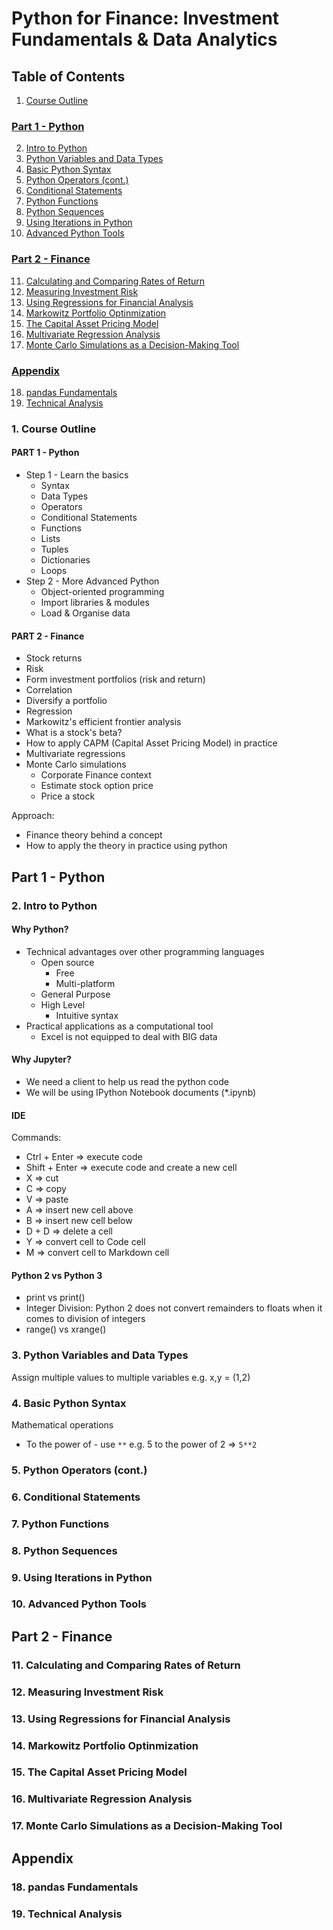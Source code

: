 # Python for Finance: Investment Fundamentals & Data Analytics

## Table of Contents
1. [Course Outline](#Course-Outline)
### [Part 1 - Python](#Part1)
2. [Intro to Python](#Intro-to-Python)
3. [Python Variables and Data Types](#Python-Variables-and-Data-Types)
4. [Basic Python Syntax](#Basic-Python-Syntax)
5. [Python Operators (cont.)](#Python-Operators-cont)
6. [Conditional Statements](#Conditional-Statements)
7. [Python Functions](#Python-Functions)
8. [Python Sequences](#Python-Sequences)
9. [Using Iterations in Python](#Using-Iterations-in-Python)
10. [Advanced Python Tools](#Advanced-Python-Tools)
### [Part 2 - Finance](#Part2)
11. [Calculating and Comparing Rates of Return](#Calculating-and-Comparing-Rates-of-Return)
12. [Measuring Investment Risk](#Measuring-Investment-Risk)
13. [Using Regressions for Financial Analysis](#Using-Regressions-for-Financial-Analysis)
14. [Markowitz Portfolio Optinmization](#Markowitz-Portfolio-Optinmization)
15. [The Capital Asset Pricing Model](#The-Capital-Asset-Pricing-Model)
16. [Multivariate Regression Analysis](#Multivariate-Regression-Analysis)
17. [Monte Carlo Simulations as a Decision-Making Tool](#Monte-Carlo-Simulations-as-a-Decision-Making-Tool)
### [Appendix](#Appendix)
18. [pandas Fundamentals](#pandas-Fundamentals)
19. [Technical Analysis](#Technical-Analysis)

### 1. Course Outline <a name="Course-Outline"></a>

#### PART 1 - Python
- Step 1 - Learn the basics
  - Syntax
  - Data Types
  - Operators
  - Conditional Statements
  - Functions
  - Lists
  - Tuples
  - Dictionaries
  - Loops
- Step 2 - More Advanced Python
  - Object-oriented programming
  - Import libraries & modules
  - Load & Organise data

#### PART 2 - Finance
- Stock returns
- Risk
- Form investment portfolios (risk and return)
- Correlation
- Diversify a portfolio
- Regression
- Markowitz's efficient frontier analysis
- What is a stock's beta?
- How to apply CAPM (Capital Asset Pricing Model) in practice
- Multivariate regressions
- Monte Carlo simulations
  - Corporate Finance context
  - Estimate stock option price
  - Price a stock

Approach:
- Finance theory behind a concept
- How to apply the theory in practice using python


## Part 1 - Python <a name="Part1"></a>
### 2. Intro to Python <a name="Intro-to-Python"></a>

#### Why Python?
- Technical advantages over other programming languages
  - Open source
    - Free
    - Multi-platform  
  - General Purpose
  - High Level
    - Intuitive syntax   
- Practical applications as a computational tool
  - Excel is not equipped to deal with BIG data

#### Why Jupyter?
- We need a client to help us read the python code
- We will be using IPython Notebook documents (*.ipynb)

#### IDE
Commands:
- Ctrl + Enter => execute code
- Shift + Enter => execute code and create a new cell
- X => cut
- C => copy
- V => paste
- A => insert new cell above
- B => insert new cell below
- D + D => delete a cell
- Y => convert cell to Code cell
- M => convert cell to Markdown cell

#### Python 2 vs Python 3
- print vs print()
- Integer Division: Python 2 does not convert remainders to floats when it comes to division of integers
- range() vs xrange()

### 3. Python Variables and Data Types <a name="Python-Variables-and-Data-Types"></a>

Assign multiple values to multiple variables
e.g. x,y = (1,2)

### 4. Basic Python Syntax <a name="Basic-Python-Syntax"></a>

Mathematical operations
- To the power of - use `**` e.g. 5 to the power of 2 => `5**2`

### 5. Python Operators (cont.) <a name="Python-Operators-cont"></a>
### 6. Conditional Statements <a name="Conditional-Statements"></a>
### 7. Python Functions <a name="Python-Functions"></a>
### 8. Python Sequences <a name="Python-Sequences"></a>
### 9. Using Iterations in Python <a name="Using-Iterations-in-Python"></a>
### 10. Advanced Python Tools <a name="Advanced-Python-Tools"></a>
## Part 2 - Finance <a name="Part2"></a>
### 11. Calculating and Comparing Rates of Return <a name="Calculating-and-Comparing-Rates-of-Return"></a>
### 12. Measuring Investment Risk <a name="Measuring-Investment-Risk"></a>
### 13. Using Regressions for Financial Analysis <a name="Using-Regressions-for-Financial-Analysis"></a>
### 14. Markowitz Portfolio Optinmization <a name="Markowitz-Portfolio-Optinmization"></a>
### 15. The Capital Asset Pricing Model <a name="The-Capital-Asset-Pricing-Model"></a>
### 16. Multivariate Regression Analysis <a name="Multivariate-Regression-Analysis"></a>
### 17. Monte Carlo Simulations as a Decision-Making Tool <a name="Monte-Carlo-Simulations-as-a-Decision-Making-Tool"></a>

## Appendix <a name="Appendix"></a>
### 18. pandas Fundamentals <a name="pandas-Fundamentals"></a>
### 19. Technical Analysis <a name="Technical-Analysis"></a>
